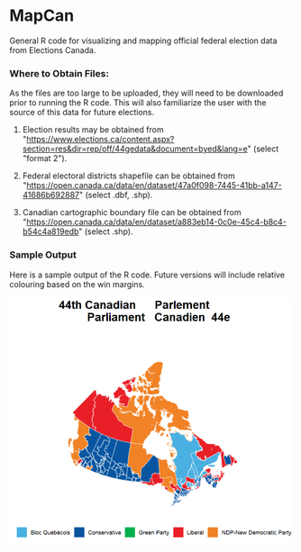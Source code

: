 # MapCan
General R code for visualizing and mapping official federal election data from Elections Canada.

### Where to Obtain Files:
As the files are too large to be uploaded, they will need to be downloaded prior to running the R code. This will also familiarize the user with the source of this data for future elections.

1. Election results may be obtained from "https://www.elections.ca/content.aspx?section=res&dir=rep/off/44gedata&document=byed&lang=e" (select "format 2").

2. Federal electoral districts shapefile can be obtained from "https://open.canada.ca/data/en/dataset/47a0f098-7445-41bb-a147-41686b692887" (select .dbf, .shp).

3. Canadian cartographic boundary file can be obtained from "https://open.canada.ca/data/en/dataset/a883eb14-0c0e-45c4-b8c4-b54c4a819edb" (select .shp).

### Sample Output
Here is a sample output of the R code. Future versions will include relative colouring based on the win margins.

![Alt text](https://github.com/WillFilipski/MapCan/blob/main/gitPlot2.png?raw=true)
